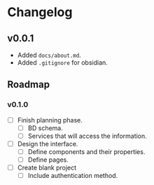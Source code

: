 # Changelog

## v0.0.1

- Added `docs/about.md`.
- Added `.gitignore` for obsidian.

## Roadmap

### v0.1.0

- [ ] Finish planning phase.
  - [ ] BD schema.
  - [ ] Services that will access the information.
- [ ] Design the interface.
  - [ ] Define components and their properties.
  - [ ] Define pages.
- [ ] Create blank project
  - [ ] Include authentication method.